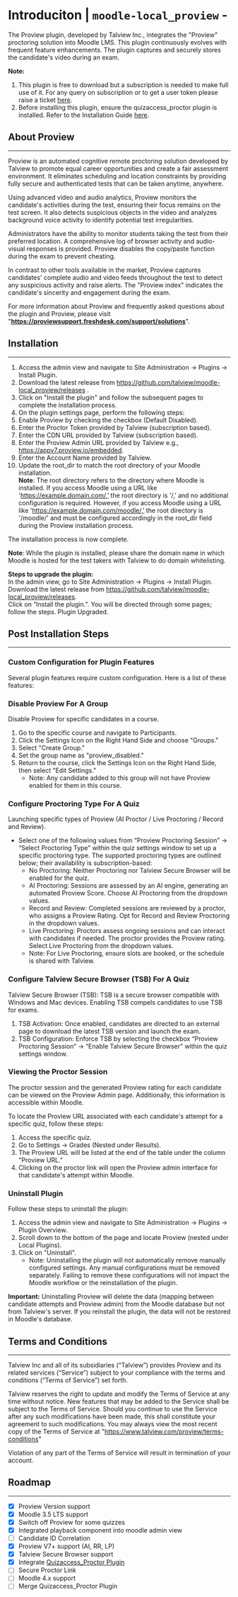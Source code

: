 # Introduciton | `moodle-local_proview` -

The Proview plugin, developed by Talview Inc., integrates the "Proview" proctoring solution into Moodle LMS.
This plugin continuously evolves with frequent feature enhancements.
The plugin captures and securely stores the candidate's video during an exam.

**Note:**
1. This plugin is free to download but a subscription is needed to make full use of it. For any query on subscription or to get a user token please raise a ticket [here](https://proviewsupport.freshdesk.com/support/tickets/new).
2. Before installing this plugin, ensure the quizaccess_proctor plugin is installed. Refer to the Installation Guide [here](https://github.com/talview/moodle-quizaccess_proctor).

## About Proview

---

Proview is an automated cognitive remote proctoring solution developed by Talview to promote equal career opportunities and create a fair assessment environment. It eliminates scheduling and location constraints by providing fully secure and authenticated tests that can be taken anytime, anywhere.

Using advanced video and audio analytics, Proview monitors the candidate's activities during the test, ensuring their focus remains on the test screen. It also detects suspicious objects in the video and analyzes background voice activity to identify potential test irregularities.

Administrators have the ability to monitor students taking the test from their preferred location. A comprehensive log of browser activity and audio-visual responses is provided. Proview disables the copy/paste function during the exam to prevent cheating.

In contrast to other tools available in the market, Proview captures candidates' complete audio and video feeds throughout the test to detect any suspicious activity and raise alerts. The "Proview index" indicates the candidate's sincerity and engagement during the exam.

For more information about Proview and frequently asked questions about the plugin and Proview, please visit "**https://proviewsupport.freshdesk.com/support/solutions**".


## Installation

---

1. Access the admin view and navigate to Site Administration -> Plugins -> Install Plugin.
2. Download the latest release from https://github.com/talview/moodle-local_proview/releases .
3. Click on "Install the plugin" and follow the subsequent pages to complete the installation process.
4. On the plugin settings page, perform the following steps:
5. Enable Proview by checking the checkbox (Default Disabled).
6. Enter the Proctor Token provided by Talview (subscription based).
7. Enter the CDN URL provided by Talview (subscription based).
8. Enter the Proview Admin URL provided by Talview e.g., https://appv7.proview.io/embedded.
9. Enter the Account Name provided by Talview.
10. Update the root_dir to match the root directory of your Moodle installation.  
**Note**: The root directory refers to the directory where Moodle is installed. If you access Moodle using a URL like 'https://example.domain.com/,’ the root directory is '/,’ and no additional configuration is required. However, if you access Moodle using a URL like 'https://example.domain.com/moodle/,’ the root directory is '/moodle/' and must be configured accordingly in the root_dir field during the Proview installation process.

The installation process is now complete.

**Note**: While the plugin is installed, please share the domain name in which Moodle is hosted for the test takers with Talview to do domain whitelisting.

**Steps to upgrade the plugin:**  
In the admin view, go to Site Administration -> Plugins -> Install Plugin.  
Download the latest release from https://github.com/talview/moodle-local_proview/releases.  
Click on “Install the plugin.”. You will be directed through some pages; follow the steps.
Plugin Upgraded.

## Post Installation Steps

---

### Custom Configuration for Plugin Features

Several plugin features require custom configuration. Here is a list of these features:

### Disable Proview For A Group

Disable Proview for specific candidates in a course.

1. Go to the specific course and navigate to Participants.
2. Click the Settings Icon on the Right Hand Side and choose "Groups."
3. Select "Create Group."
4. Set the group name as "proview_disabled."
5. Return to the course, click the Settings Icon on the Right Hand Side, then select "Edit Settings."
    - Note: Any candidate added to this group will not have Proview enabled for them in this course.

### Configure Proctoring Type For A Quiz

Launching specific types of Proview (AI Proctor / Live Proctoring / Record and Review).
- Select one of the following values from “Proview Proctoring Session” -> “Select Proctoring Type” within the quiz settings window to set up a specific proctoring type. The supported proctoring types are outlined below; their availability is subscription-based:
    - No Proctoring: Neither Proctoring nor Talview Secure Browser will be enabled for the quiz.
    - AI Proctoring: Sessions are assessed by an AI engine, generating an automated Proview Score. Choose AI Proctoring from the dropdown values.
    - Record and Review: Completed sessions are reviewed by a proctor, who assigns a Proview Rating. Opt for Record and Review Proctoring in the dropdown values.
    - Live Proctoring: Proctors assess ongoing sessions and can interact with candidates if needed. The proctor provides the Proview rating. Select Live Proctoring from the dropdown values.
    - Note: For Live Proctoring, ensure slots are booked, or the schedule is shared with Talview.

### Configure Talview Secure Browser (TSB) For A Quiz

Talview Secure Browser (TSB): TSB is a secure browser compatible with Windows and Mac devices. Enabling TSB compels candidates to use TSB for exams.

1. TSB Activation: Once enabled, candidates are directed to an external page to download the latest TSB version and launch the exam.
2. TSB Configuration: Enforce TSB by selecting the checkbox “Proview Proctoring Session” -> “Enable Talview Secure Browser” within the quiz settings window.

### Viewing the Proctor Session

The proctor session and the generated Proview rating for each candidate can be viewed on the Proview Admin page. Additionally, this information is accessible within Moodle.

To locate the Proview URL associated with each candidate's attempt for a specific quiz, follow these steps:

1. Access the specific quiz.
2. Go to Settings -> Grades (Nested under Results).
3. The Proview URL will be listed at the end of the table under the column "Proview URL.”
4. Clicking on the proctor link will open the Proview admin interface for that candidate's attempt within Moodle.

### Uninstall Plugin

Follow these steps to uninstall the plugin:

1. Access the admin view and navigate to Site Administration -> Plugins -> Plugin Overview.
2. Scroll down to the bottom of the page and locate Proview (nested under Local Plugins).
3. Click on "Uninstall".
    - Note: Uninstalling the plugin will not automatically remove manually configured settings. Any manual configurations must be removed separately. Failing to remove these configurations will not impact the Moodle workflow or the reinstallation of the plugin.

**Important:** Uninstalling Proview will delete the data (mapping between candidate attempts and Proview admin) from the Moodle database but not from Talview's server. If you reinstall the plugin, the data will not be restored in Moodle's database.


## Terms and Conditions

---

Talview Inc and all of its subsidiaries (“Talview”) provides Proview and its related services (“Service”) subject to your compliance with the terms and conditions (“Terms of Service”) set forth.

Talview reserves the right to update and modify the Terms of Service at any time without notice. New features that may be added to the Service shall be subject to the Terms of Service. Should you continue to use the Service after any such modifications have been made, this shall constitute your agreement to such modifications. You may always view the most recent copy of the Terms of Service at "<https://www.talview.com/proview/terms-conditions>"

Violation of any part of the Terms of Service will result in termination of your account.

## Roadmap

---

-   [x] Proview Version support
-   [x] Moodle 3.5 LTS support
-   [x] Switch off Proview for some quizzes
-   [x] Integrated playback component into moodle admin view
-   [ ] Candidate ID Correlation
-   [x] Proview V7+ support (AI, RR, LP)
-   [x] Talview Secure Browser support
-   [x] Integrate [Quizaccess_Proctor Plugin](https://github.com/talview/moodle-quizaccess_proctor)
-   [ ] Secure Proctor Link
-   [ ] Moodle 4.x support
-   [ ] Merge Quizaccess_Proctor Plugin
